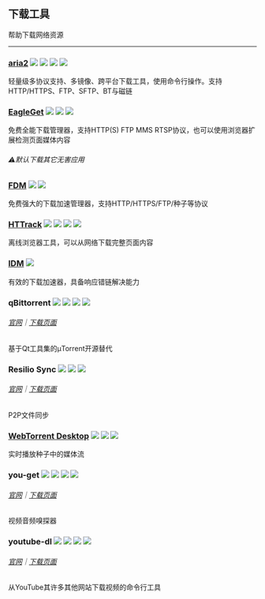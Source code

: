 ## 下载工具

帮助下载网络资源

---

### [aria2](https://aria2.github.io/) ![](/assets/图片2.png) ![](/assets/open-source-icon.png) ![](/assets/united-states.png) ![](/assets/usb.png)

轻量级多协议支持、多镜像、跨平台下载工具，使用命令行操作。支持HTTP/HTTPS、FTP、SFTP、BT与磁链

### [EagleGet](http://www.eagleget.com/) ![](/assets/图片2.png) ![](/assets/earth-globe.png) ![](/assets/usb.png)

免费全能下载管理器，支持HTTP\(S\) FTP MMS RTSP协议，也可以使用浏览器扩展检测页面媒体内容

###### ⚠️默认下载其它无害应用

### [FDM](http://www.freedownloadmanager.org/) ![](/assets/图片2.png) ![](/assets/earth-globe.png)

免费强大的下载加速管理器，支持HTTP/HTTPS/FTP/种子等协议

### [HTTrack](https://www.httrack.com/page/2/en/index.html) ![](/assets/图片2.png) ![](/assets/earth-globe.png) ![](/assets/usb.png) ![](/assets/multi_platform.png)

离线浏览器工具，可以从网络下载完整页面内容

### [IDM](http://internetdownloadmanager.com/) ![](/assets/earth-globe.png)

有效的下载加速器，具备响应错链解决能力

### qBittorrent ![](/assets/图片2.png) ![](/assets/open-source-icon.png) ![](/assets/earth-globe.png) ![](/assets/multi_platform.png)

###### [官网](https://www.qbittorrent.org/)｜[下载页面](https://www.qbittorrent.org/download.php)

基于Qt工具集的µTorrent开源替代

### Resilio Sync ![](/assets/图片2.png) ![](/assets/earth-globe.png) ![](/assets/multi_platform.png)

###### [官网](https://www.resilio.com/)｜[下载页面](https://www.resilio.com/individuals/)

P2P文件同步

### [WebTorrent Desktop](https://webtorrent.io/desktop/) ![](/assets/图片2.png) ![](/assets/open-source-icon.png) ![](/assets/earth-globe.png)

实时播放种子中的媒体流

### you-get ![](/assets/图片2.png) ![](/assets/open-source-icon.png) ![](/assets/united-states.png) ![](/assets/usb.png)

###### [官网](https://you-get.org/)｜[下载页面](https://github.com/soimort/you-get/releases)

视频音频嗅探器

### youtube-dl ![](/assets/图片2.png) ![](/assets/open-source-icon.png) ![](/assets/united-states.png) ![](/assets/usb.png)

###### [官网](http://rg3.github.io/youtube-dl/)｜[下载页面](http://rg3.github.io/youtube-dl/download.html)

从YouTube其许多其他网站下载视频的命令行工具

